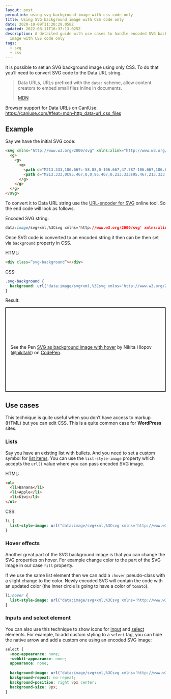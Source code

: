 ```yaml
---
layout: post
permalink: using-svg-background-image-with-css-code-only
title: Using SVG background image with CSS code only
date: 2020-10-09T11:20:29.058Z
updated: 2022-08-11T16:37:13.025Z
description: A detailed guide with use cases to handle encoded SVG background
  image with CSS code only
tags:
  - svg
  - css
---
```

It is possible to set an SVG background image using only CSS. To do that you’ll need to convert SVG code to the Data URL string.

> Data URLs, URLs prefixed with the `data:` scheme, allow content creators to embed small files inline in documents.
>
> [MDN](https://developer.mozilla.org/en-US/docs/Web/HTTP/Basics_of_HTTP/Data_URIs)

Browser support for Data URLs on CanIUse: <https://caniuse.com/#feat=mdn-http_data-url_css_files>

## Example

Say we have the initial SVG code:

```html
<svg xmlns="http://www.w3.org/2000/svg" xmlns:xlink="http://www.w3.org/1999/xlink" version="1.1" x="0px" y="0px" viewBox="0 0 426.667 426.667" style="enable-background:new 0 0 426.667 426.667;" xml:space="preserve">
  <g>
    <g>
      <g>
        <path d="M213.333,106.667c-58.88,0-106.667,47.787-106.667,106.667S154.453,320,213.333,320S320,272.213,320,213.333     S272.213,106.667,213.333,106.667z" fill="gold"/>
        <path d="M213.333,0C95.467,0,0,95.467,0,213.333s95.467,213.333,213.333,213.333S426.667,331.2,426.667,213.333     S331.2,0,213.333,0z M213.333,384c-94.293,0-170.667-76.373-170.667-170.667S119.04,42.667,213.333,42.667     S384,119.04,384,213.333S307.627,384,213.333,384z" fill="gold"/>
      </g>
    </g>
  </g>
</svg>
```

To convert it to Data URL string use the [URL-encoder for SVG](https://yoksel.github.io/url-encoder/) online tool. So the end code will look as follows.

Encoded SVG string:

```css
data:image/svg+xml,%3Csvg xmlns='http://www.w3.org/2000/svg' xmlns:xlink='http://www.w3.org/1999/xlink' version='1.1' x='0px' y='0px' viewBox='0 0 426.667 426.667' style='enable-background:new 0 0 426.667 426.667;' xml:space='preserve'%3E%3Cg%3E%3Cg%3E%3Cg%3E%3Cpath d='M213.333,106.667c-58.88,0-106.667,47.787-106.667,106.667S154.453,320,213.333,320S320,272.213,320,213.333 S272.213,106.667,213.333,106.667z' fill='gold'/%3E%3Cpath d='M213.333,0C95.467,0,0,95.467,0,213.333s95.467,213.333,213.333,213.333S426.667,331.2,426.667,213.333 S331.2,0,213.333,0z M213.333,384c-94.293,0-170.667-76.373-170.667-170.667S119.04,42.667,213.333,42.667 S384,119.04,384,213.333S307.627,384,213.333,384z' fill='gold'/%3E%3C/g%3E%3C/g%3E%3C/g%3E%3C/svg%3E
```

Once SVG code is converted to an encoded string it then can be then set via `background` property in CSS.

HTML:

```html
<div class=”svg-background”></div>
```

CSS:

```css
.svg-background {
  background: url("data:image/svg+xml,%3Csvg xmlns='http://www.w3.org/2000/svg' xmlns:xlink='http://www.w3.org/1999/xlink' version='1.1' x='0px' y='0px' viewBox='0 0 426.667 426.667' style='enable-background:new 0 0 426.667 426.667;' xml:space='preserve'%3E%3Cg%3E%3Cg%3E%3Cg%3E%3Cpath d='M213.333,106.667c-58.88,0-106.667,47.787-106.667,106.667S154.453,320,213.333,320S320,272.213,320,213.333 S272.213,106.667,213.333,106.667z' fill='gold'/%3E%3Cpath d='M213.333,0C95.467,0,0,95.467,0,213.333s95.467,213.333,213.333,213.333S426.667,331.2,426.667,213.333 S331.2,0,213.333,0z M213.333,384c-94.293,0-170.667-76.373-170.667-170.667S119.04,42.667,213.333,42.667 S384,119.04,384,213.333S307.627,384,213.333,384z' fill='gold'/%3E%3C/g%3E%3C/g%3E%3C/g%3E%3C/svg%3E");
}
```

Result:

<p class="codepen" data-height="360" data-theme-id="dark" data-default-tab="css,result" data-user="nikitahl" data-slug-hash="bONXoZ" style="height: 265px; box-sizing: border-box; display: flex; align-items: center; justify-content: center; border: 2px solid; margin: 1em 0; padding: 1em;" data-pen-title="SVG as background image with hover">
  <span>See the Pen <a href="https://codepen.io/nikitahl/pen/bONXoZ">
  SVG as background image with hover</a> by Nikita Hlopov (<a href="https://codepen.io/nikitahl">@nikitahl</a>)
  on <a href="https://codepen.io">CodePen</a>.</span>
</p>
<script async src="https://static.codepen.io/assets/embed/ei.js"></script>

## Use cases

This technique is quite useful when you don’t have access to markup (HTML) but you can edit CSS. This is a quite common case for **WordPress** sites.

### Lists

Say you have an existing list with bullets. And you need to set a custom symbol for [list items](/custom-bullet-points-css). You can use the `list-style-image` property which accepts the `url()` value where you can pass encoded SVG image.

HTML:

```html
<ul>
  <li>Banana</li>
  <li>Apple</li>
  <li>Kiwi</li>
</ul>
```

CSS:

```css
li {
  list-style-image: url("data:image/svg+xml,%3Csvg xmlns='http://www.w3.org/2000/svg' xmlns:xlink='http://www.w3.org/1999/xlink' version='1.1' x='0px' y='0px' viewBox='0 0 426.667 426.667' style='enable-background:new 0 0 426.667 426.667;' xml:space='preserve'%3E%3Cg%3E%3Cg%3E%3Cg%3E%3Cpath d='M213.333,106.667c-58.88,0-106.667,47.787-106.667,106.667S154.453,320,213.333,320S320,272.213,320,213.333 S272.213,106.667,213.333,106.667z' fill='gold'/%3E%3Cpath d='M213.333,0C95.467,0,0,95.467,0,213.333s95.467,213.333,213.333,213.333S426.667,331.2,426.667,213.333 S331.2,0,213.333,0z M213.333,384c-94.293,0-170.667-76.373-170.667-170.667S119.04,42.667,213.333,42.667 S384,119.04,384,213.333S307.627,384,213.333,384z' fill='gold'/%3E%3C/g%3E%3C/g%3E%3C/g%3E%3C/svg%3E");
}
```

### Hover effects

Another great part of the SVG background image is that you can change the SVG properties on hover. For example change color to the part of the SVG image in our case `fill` property.

If we use the same list element then we can add a `:hover` pseudo-class with a slight change to the color. Newly encoded SVG will contain the code with an updated color (the inner circle is going to have a color of `tomato`).

```css
li:hover {
  list-style-image: url("data:image/svg+xml,%3Csvg xmlns='http://www.w3.org/2000/svg' xmlns:xlink='http://www.w3.org/1999/xlink' version='1.1' x='0px' y='0px' viewBox='0 0 426.667 426.667' style='enable-background:new 0 0 426.667 426.667;' xml:space='preserve'%3E%3Cg%3E%3Cg%3E%3Cg%3E%3Cpath d='M213.333,106.667c-58.88,0-106.667,47.787-106.667,106.667S154.453,320,213.333,320S320,272.213,320,213.333 S272.213,106.667,213.333,106.667z' fill='tomato'/%3E%3Cpath d='M213.333,0C95.467,0,0,95.467,0,213.333s95.467,213.333,213.333,213.333S426.667,331.2,426.667,213.333 S331.2,0,213.333,0z M213.333,384c-94.293,0-170.667-76.373-170.667-170.667S119.04,42.667,213.333,42.667 S384,119.04,384,213.333S307.627,384,213.333,384z' fill='gold'/%3E%3C/g%3E%3C/g%3E%3C/g%3E%3C/svg%3E");
}
```

### Inputs and select element

You can also use this technique to show icons for [input](/search-icon-inside-input) and [select](/how-to-custom-style-select-tag-with-css-only) elements. For example, to add custom styling to a `select` tag, you can hide the native arrow and add a custom one using an encoded SVG image:

```css
select {
  -moz-appearance: none;
  -webkit-appearance: none;
  appearance: none;
  
  background-image: url("data:image/svg+xml,%3Csvg xmlns='http://www.w3.org/2000/svg' width='292.4' height='292.4'%3E%3Cpath fill='%23333' d='M287 69.4a17.6 17.6 0 0 0-13-5.4H18.4c-5 0-9.3 1.8-12.9 5.4A17.6 17.6 0 0 0 0 82.2c0 5 1.8 9.3 5.4 12.9l128 127.9c3.6 3.6 7.8 5.4 12.8 5.4s9.2-1.8 12.8-5.4L287 95c3.5-3.5 5.4-7.8 5.4-12.8 0-5-1.9-9.2-5.5-12.8z'/%3E%3C/svg%3E");
  background-repeat: no-repeat;
  background-position: right 8px center;
  background-size: 9px;
}
```